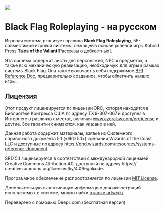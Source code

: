 ![](https://github.com/koboldpress/black-flag/blob/main/artwork/branding/readme.jpg?raw=true)

# Black Flag Roleplaying - на русском

Игровая система реализует правила **Black Flag Roleplaying**, 5E-совместимой игровой системы, лежащей в основе ролевой игры Kobold Press **[Tales of the Valiant](https://www.talesofthevaliant.com)**[Рассказы о доблестных].

Эта система содержит листы для персонажей, NPC и предметов, а также всю механическую реализацию, необходимую для игры в рамках системы Black Flag. Она также включает в себя содержимое [BFR Reference Doc](https://www.koboldpress.com/bfr-reference-doc/), предварительно созданное, чтобы облегчить начало игры.

## Лицензия

Этот продукт лицензируется по лицензии ORC, которая находится в Библиотеке Конгресса США по адресу TX 9-307-067 и доступна в Интернете в различных местах, включая www.azoralaw.com/orclicense и другие. Все гарантии снимаются, как указано в ней.

Данная работа содержит материалы, взятые из Системного справочного документа 5.1 («SRD 5.1») компании Wizards of the Coast LLC и доступные по адресу https://dnd.wizards.com/resources/systems-reference-document.

SRD 5.1 лицензируется в соответствии с международной лицензией Creative Commons Attribution 4.0, доступной по адресу https:// creativecommons.org/licenses/by/4.0/legalcode.

Программное обеспечение распространяется по лицензии [MIT License](https://github.com/koboldpress/black-flag/blob/main/LICENSE).

Дополнительную лицензионную информацию для иллюстраций, используемых в системе, можно найти [в папке artwork/](https://github.com/koboldpress/black-flag/blob/main/artwork/LICENSE).

Переведено с помощью DeepL.com (бесплатная версия)
